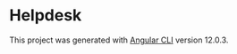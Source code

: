 # Helpdesk

This project was generated with [Angular CLI](https://github.com/angular/angular-cli) version 12.0.3.
